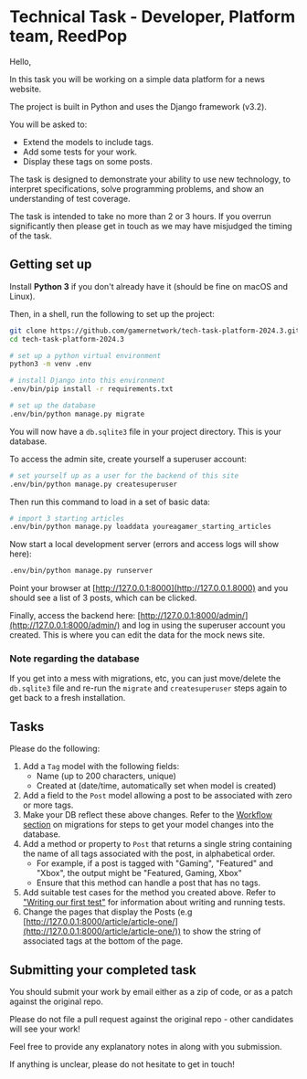 # Technical Task - Developer, Platform team, ReedPop

Hello,

In this task you will be working on a simple data platform for a news website.

The project is built in Python and uses the Django framework (v3.2).

You will be asked to:

  - Extend the models to include tags.
  - Add some tests for your work.
  - Display these tags on some posts.

The task is designed to demonstrate your ability to use new technology, to interpret specifications, solve programming problems, and show an understanding of test coverage.

The task is intended to take no more than 2 or 3 hours. If you overrun significantly then please get in touch as we may have misjudged the timing of the task.

## Getting set up

Install **Python 3** if you don't already have it (should be fine on macOS and Linux).

Then, in a shell, run the following to set up the project:

```bash
git clone https://github.com/gamernetwork/tech-task-platform-2024.3.git
cd tech-task-platform-2024.3

# set up a python virtual environment
python3 -m venv .env

# install Django into this environment
.env/bin/pip install -r requirements.txt

# set up the database
.env/bin/python manage.py migrate
```

You will now have a `db.sqlite3` file in your project directory. This is your database.

To access the admin site, create yourself a superuser account:
```bash
# set yourself up as a user for the backend of this site
.env/bin/python manage.py createsuperuser
```

Then run this command to load in a set of basic data:
```bash
# import 3 starting articles
.env/bin/python manage.py loaddata youreagamer_starting_articles
```

Now start a local development server (errors and access logs will show here):
```bash
.env/bin/python manage.py runserver
```

Point your browser at [http://127.0.0.1:8000](http://127.0.0.1.8000) and you should see a list of 3 posts, which can be clicked.

Finally, access the backend here: [http://127.0.0.1:8000/admin/](http://127.0.0.1:8000/admin/) and log in using the superuser account you created. This is where you can edit the data for the mock news site.

### Note regarding the database

If you get into a mess with migrations, etc, you can just move/delete the `db.sqlite3` file and re-run the `migrate` and `createsuperuser` steps again to get back to a fresh installation.

## Tasks

Please do the following:

  1. Add a `Tag` model with the following fields:
     * Name (up to 200 characters, unique)
     * Created at (date/time, automatically set when model is created)
  1. Add a field to the `Post` model allowing a post to be associated with zero or more tags.
  1. Make your DB reflect these above changes. Refer to the [Workflow section](https://docs.djangoproject.com/en/3.2/topics/migrations/#workflow) on migrations for steps to get your model changes into the database.
  1. Add a method or property to `Post` that returns a single string containing the name of all tags associated with the post, in alphabetical order.
     * For example, if a post is tagged with "Gaming", "Featured" and "Xbox", the output might be "Featured, Gaming, Xbox"
     * Ensure that this method can handle a post that has no tags.
  1. Add suitable test cases for the method you created above. Refer to ["Writing our first test"](https://docs.djangoproject.com/en/3.2/intro/tutorial05/#writing-our-first-test) for information about writing and running tests. 
  1. Change the pages that display the Posts (e.g [http://127.0.0.1:8000/article/article-one/](http://127.0.0.1:8000/article/article-one/)) to show the string of associated tags at the bottom of the page.

## Submitting your completed task

You should submit your work by email either as a zip of code, or as a patch against the original repo.

Please do not file a pull request against the original repo - other candidates will see your work!

Feel free to provide any explanatory notes in along with you submission.

If anything is unclear, please do not hesitate to get in touch!
